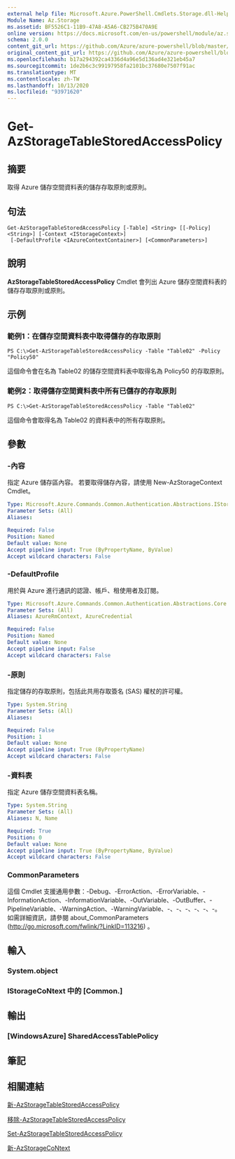 ```yaml
---
external help file: Microsoft.Azure.PowerShell.Cmdlets.Storage.dll-Help.xml
Module Name: Az.Storage
ms.assetid: BF5526C1-11B9-47A8-A5A6-CB275B470A9E
online version: https://docs.microsoft.com/en-us/powershell/module/az.storage/get-azstoragetablestoredaccesspolicy
schema: 2.0.0
content_git_url: https://github.com/Azure/azure-powershell/blob/master/src/Storage/Storage.Management/help/Get-AzStorageTableStoredAccessPolicy.md
original_content_git_url: https://github.com/Azure/azure-powershell/blob/master/src/Storage/Storage.Management/help/Get-AzStorageTableStoredAccessPolicy.md
ms.openlocfilehash: b17a294392ca4336d4a96e5d136ad4e321eb45a7
ms.sourcegitcommit: 1de2b6c3c99197958fa2101bc37680e7507f91ac
ms.translationtype: MT
ms.contentlocale: zh-TW
ms.lasthandoff: 10/13/2020
ms.locfileid: "93971620"
---
```

# Get-AzStorageTableStoredAccessPolicy

## 摘要
取得 Azure 儲存空間資料表的儲存存取原則或原則。

## 句法

```
Get-AzStorageTableStoredAccessPolicy [-Table] <String> [[-Policy] <String>] [-Context <IStorageContext>]
 [-DefaultProfile <IAzureContextContainer>] [<CommonParameters>]
```

## 說明
**AzStorageTableStoredAccessPolicy** Cmdlet 會列出 Azure 儲存空間資料表的儲存存取原則或原則。

## 示例

### 範例1：在儲存空間資料表中取得儲存的存取原則
```
PS C:\>Get-AzStorageTableStoredAccessPolicy -Table "Table02" -Policy "Policy50"
```

這個命令會在名為 Table02 的儲存空間資料表中取得名為 Policy50 的存取原則。

### 範例2：取得儲存空間資料表中所有已儲存的存取原則
```
PS C:\>Get-AzStorageTableStoredAccessPolicy -Table "Table02"
```

這個命令會取得名為 Table02 的資料表中的所有存取原則。

## 參數

### -內容
指定 Azure 儲存區內容。
若要取得儲存內容，請使用 New-AzStorageContext Cmdlet。

```yaml
Type: Microsoft.Azure.Commands.Common.Authentication.Abstractions.IStorageContext
Parameter Sets: (All)
Aliases:

Required: False
Position: Named
Default value: None
Accept pipeline input: True (ByPropertyName, ByValue)
Accept wildcard characters: False
```

### -DefaultProfile
用於與 Azure 進行通訊的認證、帳戶、租使用者及訂閱。

```yaml
Type: Microsoft.Azure.Commands.Common.Authentication.Abstractions.Core.IAzureContextContainer
Parameter Sets: (All)
Aliases: AzureRmContext, AzureCredential

Required: False
Position: Named
Default value: None
Accept pipeline input: False
Accept wildcard characters: False
```

### -原則
指定儲存的存取原則，包括此共用存取簽名 (SAS) 權杖的許可權。

```yaml
Type: System.String
Parameter Sets: (All)
Aliases:

Required: False
Position: 1
Default value: None
Accept pipeline input: True (ByPropertyName)
Accept wildcard characters: False
```

### -資料表
指定 Azure 儲存空間資料表名稱。

```yaml
Type: System.String
Parameter Sets: (All)
Aliases: N, Name

Required: True
Position: 0
Default value: None
Accept pipeline input: True (ByPropertyName, ByValue)
Accept wildcard characters: False
```

### CommonParameters
這個 Cmdlet 支援通用參數：-Debug、-ErrorAction、-ErrorVariable、-InformationAction、-InformationVariable、-OutVariable、-OutBuffer、-PipelineVariable、-WarningAction、-WarningVariable、-、-、-、-、-、-。 如需詳細資訊，請參閱 about_CommonParameters (http://go.microsoft.com/fwlink/?LinkID=113216) 。

## 輸入

### System.object

### IStorageCoNtext 中的 [Common.]

## 輸出

### [WindowsAzure] SharedAccessTablePolicy

## 筆記

## 相關連結

[新-AzStorageTableStoredAccessPolicy](./New-AzStorageTableStoredAccessPolicy.md)

[移除-AzStorageTableStoredAccessPolicy](./Remove-AzStorageTableStoredAccessPolicy.md)

[Set-AzStorageTableStoredAccessPolicy](./Set-AzStorageTableStoredAccessPolicy.md)

[新-AzStorageCoNtext](./New-AzStorageContext.md)



